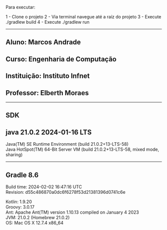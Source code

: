Para executar:

1 - Clone o projeto
2 - Via terminal navegue até a raíz do projeto
3 - Execute ./gradlew build 
4 - Execute ./gradlew run

------------------------------------------------------------
## Aluno: Marcos Andrade
## Curso: Engenharia de Computação
## Instituição: Instituto Infnet
## Professor: Elberth Moraes
------------------------------------------------------------
SDK
------------------------------------------------------------
java 21.0.2 2024-01-16 LTS
------------------------------------------------------------
Java(TM) SE Runtime Environment (build 21.0.2+13-LTS-58)<br>
Java HotSpot(TM) 64-Bit Server VM (build 21.0.2+13-LTS-58, mixed mode, sharing)

------------------------------------------------------------
Gradle 8.6
------------------------------------------------------------

Build time:   2024-02-02 16:47:16 UTC<br>
Revision:     d55c486870a0dc6f6278f53d21381396d0741c6e

Kotlin:       1.9.20<br>
Groovy:       3.0.17<br>
Ant:          Apache Ant(TM) version 1.10.13 compiled on January 4 2023<br>
JVM:          21.0.2 (Homebrew 21.0.2)<br>
OS:           Mac OS X 12.7.4 x86_64
